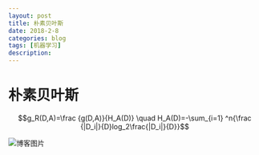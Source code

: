 ```yaml
---
layout: post
title: 朴素贝叶斯
date: 2018-2-8
categories: blog
tags: [机器学习]
description: 
---
```

<script type="text/javascript" async src="https://cdn.mathjax.org/mathjax/latest/MathJax.js?config=TeX-MML-AM_CHTML"></script>

# 朴素贝叶斯



```math
g_R(D,A)=\frac {g(D,A)}{H_A(D)} \quad H_A(D)=-\sum_{i=1} ^n{\frac {|D_i|}{D}log_2\frac{|D_i|}{D}}
```





![博客图片](4F303051DED847CDBDAA5E053D37EBBA)








